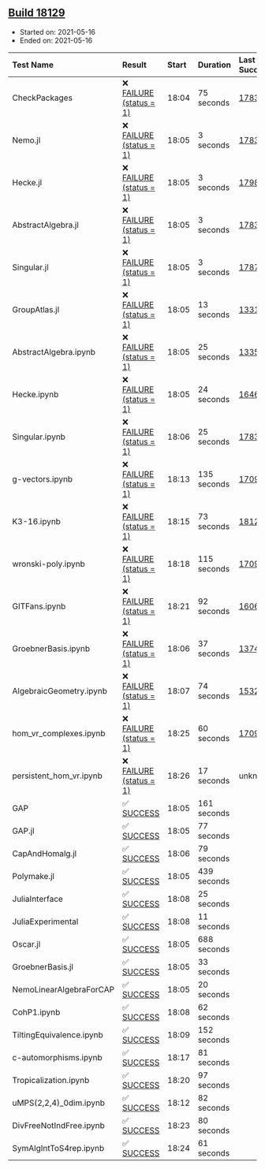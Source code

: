 ## [Build 18129](https://oscarci.mathematik.uni-kl.de/job/oscar/18129/)

* Started on: 2021-05-16
* Ended on: 2021-05-16

| Test Name    | Result | Start | Duration | Last Success | First Failure |
|:-------------|:-------|:------|:---------|:-------------|:--------------|
| CheckPackages | ❌ [FAILURE (status = 1)](https://oscarci.mathematik.uni-kl.de/job/oscar/18129/artifact/logs/build-18129/CheckPackages.log) | 18:04 | 75 seconds | [17832](https://oscarci.mathematik.uni-kl.de/job/oscar/17832/) | [17833](https://oscarci.mathematik.uni-kl.de/job/oscar/17833/) |
| Nemo.jl | ❌ [FAILURE (status = 1)](https://oscarci.mathematik.uni-kl.de/job/oscar/18129/artifact/logs/build-18129/Nemo.jl.log) | 18:05 | 3 seconds | [17835](https://oscarci.mathematik.uni-kl.de/job/oscar/17835/) | [17836](https://oscarci.mathematik.uni-kl.de/job/oscar/17836/) |
| Hecke.jl | ❌ [FAILURE (status = 1)](https://oscarci.mathematik.uni-kl.de/job/oscar/18129/artifact/logs/build-18129/Hecke.jl.log) | 18:05 | 3 seconds | [17987](https://oscarci.mathematik.uni-kl.de/job/oscar/17987/) | [17988](https://oscarci.mathematik.uni-kl.de/job/oscar/17988/) |
| AbstractAlgebra.jl | ❌ [FAILURE (status = 1)](https://oscarci.mathematik.uni-kl.de/job/oscar/18129/artifact/logs/build-18129/AbstractAlgebra.jl.log) | 18:05 | 3 seconds | [17831](https://oscarci.mathematik.uni-kl.de/job/oscar/17831/) | [17832](https://oscarci.mathematik.uni-kl.de/job/oscar/17832/) |
| Singular.jl | ❌ [FAILURE (status = 1)](https://oscarci.mathematik.uni-kl.de/job/oscar/18129/artifact/logs/build-18129/Singular.jl.log) | 18:05 | 3 seconds | [17871](https://oscarci.mathematik.uni-kl.de/job/oscar/17871/) | [17872](https://oscarci.mathematik.uni-kl.de/job/oscar/17872/) |
| GroupAtlas.jl | ❌ [FAILURE (status = 1)](https://oscarci.mathematik.uni-kl.de/job/oscar/18129/artifact/logs/build-18129/GroupAtlas.jl.log) | 18:05 | 13 seconds | [13311](https://oscarci.mathematik.uni-kl.de/job/oscar/13311/) | [13312](https://oscarci.mathematik.uni-kl.de/job/oscar/13312/) |
| AbstractAlgebra.ipynb | ❌ [FAILURE (status = 1)](https://oscarci.mathematik.uni-kl.de/job/oscar/18129/artifact/logs/build-18129/AbstractAlgebra.ipynb.log) | 18:05 | 25 seconds | [13355](https://oscarci.mathematik.uni-kl.de/job/oscar/13355/) | [13356](https://oscarci.mathematik.uni-kl.de/job/oscar/13356/) |
| Hecke.ipynb | ❌ [FAILURE (status = 1)](https://oscarci.mathematik.uni-kl.de/job/oscar/18129/artifact/logs/build-18129/Hecke.ipynb.log) | 18:05 | 24 seconds | [16463](https://oscarci.mathematik.uni-kl.de/job/oscar/16463/) | [16464](https://oscarci.mathematik.uni-kl.de/job/oscar/16464/) |
| Singular.ipynb | ❌ [FAILURE (status = 1)](https://oscarci.mathematik.uni-kl.de/job/oscar/18129/artifact/logs/build-18129/Singular.ipynb.log) | 18:06 | 25 seconds | [17835](https://oscarci.mathematik.uni-kl.de/job/oscar/17835/) | [17836](https://oscarci.mathematik.uni-kl.de/job/oscar/17836/) |
| g-vectors.ipynb | ❌ [FAILURE (status = 1)](https://oscarci.mathematik.uni-kl.de/job/oscar/18129/artifact/logs/build-18129/g-vectors.ipynb.log) | 18:13 | 135 seconds | [17099](https://oscarci.mathematik.uni-kl.de/job/oscar/17099/) | [17100](https://oscarci.mathematik.uni-kl.de/job/oscar/17100/) |
| K3-16.ipynb | ❌ [FAILURE (status = 1)](https://oscarci.mathematik.uni-kl.de/job/oscar/18129/artifact/logs/build-18129/K3-16.ipynb.log) | 18:15 | 73 seconds | [18128](https://oscarci.mathematik.uni-kl.de/job/oscar/18128/) | [18129](https://oscarci.mathematik.uni-kl.de/job/oscar/18129/) |
| wronski-poly.ipynb | ❌ [FAILURE (status = 1)](https://oscarci.mathematik.uni-kl.de/job/oscar/18129/artifact/logs/build-18129/wronski-poly.ipynb.log) | 18:18 | 115 seconds | [17098](https://oscarci.mathematik.uni-kl.de/job/oscar/17098/) | [17099](https://oscarci.mathematik.uni-kl.de/job/oscar/17099/) |
| GITFans.ipynb | ❌ [FAILURE (status = 1)](https://oscarci.mathematik.uni-kl.de/job/oscar/18129/artifact/logs/build-18129/GITFans.ipynb.log) | 18:21 | 92 seconds | [16068](https://oscarci.mathematik.uni-kl.de/job/oscar/16068/) | [16069](https://oscarci.mathematik.uni-kl.de/job/oscar/16069/) |
| GroebnerBasis.ipynb | ❌ [FAILURE (status = 1)](https://oscarci.mathematik.uni-kl.de/job/oscar/18129/artifact/logs/build-18129/GroebnerBasis.ipynb.log) | 18:06 | 37 seconds | [13748](https://oscarci.mathematik.uni-kl.de/job/oscar/13748/) | [13749](https://oscarci.mathematik.uni-kl.de/job/oscar/13749/) |
| AlgebraicGeometry.ipynb | ❌ [FAILURE (status = 1)](https://oscarci.mathematik.uni-kl.de/job/oscar/18129/artifact/logs/build-18129/AlgebraicGeometry.ipynb.log) | 18:07 | 74 seconds | [15322](https://oscarci.mathematik.uni-kl.de/job/oscar/15322/) | [15323](https://oscarci.mathematik.uni-kl.de/job/oscar/15323/) |
| hom_vr_complexes.ipynb | ❌ [FAILURE (status = 1)](https://oscarci.mathematik.uni-kl.de/job/oscar/18129/artifact/logs/build-18129/hom_vr_complexes.ipynb.log) | 18:25 | 60 seconds | [17099](https://oscarci.mathematik.uni-kl.de/job/oscar/17099/) | [17100](https://oscarci.mathematik.uni-kl.de/job/oscar/17100/) |
| persistent_hom_vr.ipynb | ❌ [FAILURE (status = 1)](https://oscarci.mathematik.uni-kl.de/job/oscar/18129/artifact/logs/build-18129/persistent_hom_vr.ipynb.log) | 18:26 | 17 seconds | unknown | unknown |
| GAP | ✅ [SUCCESS](https://oscarci.mathematik.uni-kl.de/job/oscar/18129/artifact/logs/build-18129/GAP.log) | 18:05 | 161 seconds |  |  |
| GAP.jl | ✅ [SUCCESS](https://oscarci.mathematik.uni-kl.de/job/oscar/18129/artifact/logs/build-18129/GAP.jl.log) | 18:05 | 77 seconds |  |  |
| CapAndHomalg.jl | ✅ [SUCCESS](https://oscarci.mathematik.uni-kl.de/job/oscar/18129/artifact/logs/build-18129/CapAndHomalg.jl.log) | 18:06 | 79 seconds |  |  |
| Polymake.jl | ✅ [SUCCESS](https://oscarci.mathematik.uni-kl.de/job/oscar/18129/artifact/logs/build-18129/Polymake.jl.log) | 18:05 | 439 seconds |  |  |
| JuliaInterface | ✅ [SUCCESS](https://oscarci.mathematik.uni-kl.de/job/oscar/18129/artifact/logs/build-18129/JuliaInterface.log) | 18:08 | 25 seconds |  |  |
| JuliaExperimental | ✅ [SUCCESS](https://oscarci.mathematik.uni-kl.de/job/oscar/18129/artifact/logs/build-18129/JuliaExperimental.log) | 18:08 | 11 seconds |  |  |
| Oscar.jl | ✅ [SUCCESS](https://oscarci.mathematik.uni-kl.de/job/oscar/18129/artifact/logs/build-18129/Oscar.jl.log) | 18:05 | 688 seconds |  |  |
| GroebnerBasis.jl | ✅ [SUCCESS](https://oscarci.mathematik.uni-kl.de/job/oscar/18129/artifact/logs/build-18129/GroebnerBasis.jl.log) | 18:05 | 33 seconds |  |  |
| NemoLinearAlgebraForCAP | ✅ [SUCCESS](https://oscarci.mathematik.uni-kl.de/job/oscar/18129/artifact/logs/build-18129/NemoLinearAlgebraForCAP.log) | 18:05 | 20 seconds |  |  |
| CohP1.ipynb | ✅ [SUCCESS](https://oscarci.mathematik.uni-kl.de/job/oscar/18129/artifact/logs/build-18129/CohP1.ipynb.log) | 18:08 | 62 seconds |  |  |
| TiltingEquivalence.ipynb | ✅ [SUCCESS](https://oscarci.mathematik.uni-kl.de/job/oscar/18129/artifact/logs/build-18129/TiltingEquivalence.ipynb.log) | 18:09 | 152 seconds |  |  |
| c-automorphisms.ipynb | ✅ [SUCCESS](https://oscarci.mathematik.uni-kl.de/job/oscar/18129/artifact/logs/build-18129/c-automorphisms.ipynb.log) | 18:17 | 81 seconds |  |  |
| Tropicalization.ipynb | ✅ [SUCCESS](https://oscarci.mathematik.uni-kl.de/job/oscar/18129/artifact/logs/build-18129/Tropicalization.ipynb.log) | 18:20 | 97 seconds |  |  |
| uMPS(2,2,4)_0dim.ipynb | ✅ [SUCCESS](https://oscarci.mathematik.uni-kl.de/job/oscar/18129/artifact/logs/build-18129/uMPS-2-2-4-_0dim.ipynb.log) | 18:12 | 82 seconds |  |  |
| DivFreeNotIndFree.ipynb | ✅ [SUCCESS](https://oscarci.mathematik.uni-kl.de/job/oscar/18129/artifact/logs/build-18129/DivFreeNotIndFree.ipynb.log) | 18:23 | 80 seconds |  |  |
| SymAlgIntToS4rep.ipynb | ✅ [SUCCESS](https://oscarci.mathematik.uni-kl.de/job/oscar/18129/artifact/logs/build-18129/SymAlgIntToS4rep.ipynb.log) | 18:24 | 61 seconds |  |  |
